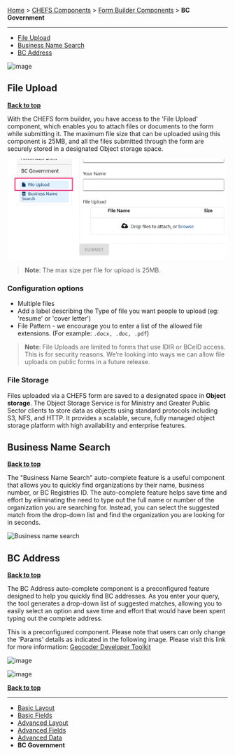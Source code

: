 [Home](.) > [CHEFS Components](CHEFS-Components) > [Form Builder Components](Form-Builder-Components) > **BC Government**
***

* [File Upload](#file-upload)
* [Business Name Search](#business-name-search)
* [BC Address](#bc-address)

![image](https://user-images.githubusercontent.com/87393930/233500001-d4a44298-b7ce-4282-80b4-4cab26999e34.png)

## File Upload
**[Back to top](#top)**

With the CHEFS form builder, you have access to the 'File Upload' component, which enables you to attach files or documents to the form while submitting it. The maximum file size that can be uploaded using this component is 25MB, and all the files submitted through the form are securely stored in a designated Object storage space.

![File Upload Component](images/file-upload-1.png)

> **Note**: The max size per file for upload is 25MB.


### Configuration options

- Multiple files
- Add a label describing the Type of file you want people to upload (eg: 'resume' or 'cover letter')
- File Pattern - we encourage you to enter a list of the allowed file extensions. (For example: `.docx, .doc, .pdf`)

> **Note**: File Uploads are limited to forms that use IDIR or BCeID access. This is for security reasons. We’re looking into ways we can allow file uploads on public forms in a future release.

### File Storage

Files uploaded via a CHEFS form are saved to a designated space in **Object storage**. The Object Storage Service is for Ministry and Greater Public Sector clients to store data as objects using standard protocols including S3, NFS, and HTTP. It provides a scalable, secure, fully managed object storage platform with high availability and enterprise features.

## Business Name Search
**[Back to top](#top)**

The "Business Name Search" auto-complete feature is a useful component that allows you to quickly find organizations by their name, business number, or BC Registries ID. The auto-complete feature helps save time and effort by eliminating the need to type out the full name or number of the organization you are searching for. Instead, you can select the suggested match from the drop-down list and find the organization you are looking for in seconds.

![Business name search](https://user-images.githubusercontent.com/87393930/233700840-e2321100-4238-4166-a2c6-1015b9e37107.png)

## BC Address
**[Back to top](#top)**

The BC Address auto-complete component is a preconfigured feature designed to help you quickly find BC addresses. As you enter your query, the tool generates a drop-down list of suggested matches, allowing you to easily select an option and save time and effort that would have been spent typing out the complete address.

This is a preconfigured component. Please note that users can only change the 'Params' details as indicated in the following image. Please visit this link for more information: [Geocoder Developer Toolkit](https://bcgov.github.io/ols-devkit/examples/address_autocomplete.html)

![image](https://user-images.githubusercontent.com/87393930/233701194-23fa8000-0724-41af-bdc6-c810ef2f84ab.png)

![image](https://user-images.githubusercontent.com/87393930/233701390-9216fb67-b90c-4120-aa10-ed0a4354f0fe.png)


**[Back to top](#top)**

***
- [Basic Layout](Basic-Layout)
- [Basic Fields](Basic-Fields)
- [Advanced Layout](Advanced-Layout)
- [Advanced Fields](Advanced-Fields)
- [Advanced Data](Advanced-Data)
- **BC Government**